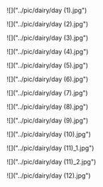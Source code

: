 ![]("../pic/dairy/day (1).jpg")

![]("../pic/dairy/day (2).jpg")

![]("../pic/dairy/day (3).jpg")

![]("../pic/dairy/day (4).jpg")

![]("../pic/dairy/day (5).jpg")

![]("../pic/dairy/day (6).jpg")

![]("../pic/dairy/day (7).jpg")

![]("../pic/dairy/day (8).jpg")

![]("../pic/dairy/day (9).jpg")

![]("../pic/dairy/day (10).jpg")

![]("../pic/dairy/day (11)_1.jpg")

![]("../pic/dairy/day (11)_2.jpg")

![]("../pic/dairy/day (12).jpg")
